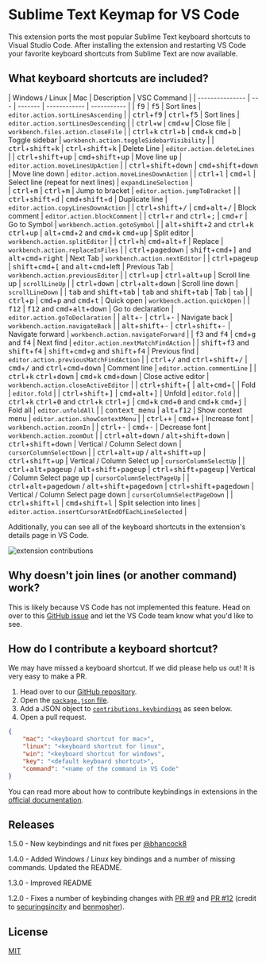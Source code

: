 # Sublime Text Keymap for VS Code

This extension ports the most popular Sublime Text keyboard shortcuts to Visual Studio Code. After installing the extension and restarting VS Code your favorite keyboard shortcuts from Sublime Text are now available. 

## What keyboard shortcuts are included?

| Windows / Linux | Mac | Description  | VSC Command |
| --------------- | --- | ------- | ------------ | ----------- |
| <kbd>f9</kbd> | <kbd>f5</kbd> | Sort lines | `editor.action.sortLinesAscending` | 
| <kbd>ctrl</kbd>+<kbd>f9</kbd> | <kbd>ctrl</kbd>+<kbd>f5</kbd> | Sort lines | `editor.action.sortLinesDescending` | 
| <kbd>ctrl</kbd>+<kbd>w</kbd> | <kbd>cmd</kbd>+<kbd>w</kbd> | Close file | `workbench.files.action.closeFile` | 
| <kbd>ctrl</kbd>+<kbd>k</kbd> <kbd>ctrl</kbd>+<kbd>b</kbd> | <kbd>cmd</kbd>+<kbd>k</kbd> <kbd>cmd</kbd>+<kbd>b</kbd> | Toggle sidebar | `workbench.action.toggleSidebarVisibility` | 
| <kbd>ctrl</kbd>+<kbd>shift</kbd>+<kbd>k</kbd> | <kbd>ctrl</kbd>+<kbd>shift</kbd>+<kbd>k</kbd> | Delete Line | `editor.action.deleteLines` | 
| <kbd>ctrl</kbd>+<kbd>shift</kbd>+<kbd>up</kbd> | <kbd>cmd</kbd>+<kbd>shift</kbd>+<kbd>up</kbd> | Move line <kbd>up</kbd> | `editor.action.moveLinesUpAction` | 
| <kbd>ctrl</kbd>+<kbd>shift</kbd>+<kbd>down</kbd> | <kbd>cmd</kbd>+<kbd>shift</kbd>+<kbd>down</kbd> | Move line down | `editor.action.moveLinesDownAction` | 
| <kbd>ctrl</kbd>+<kbd>l</kbd> | <kbd>cmd</kbd>+<kbd>l</kbd> | Select line (repeat for next lines) | `expandLineSelection` |  
| <kbd>ctrl</kbd>+<kbd>m</kbd> | <kbd>ctrl</kbd>+<kbd>m</kbd> | Jump to bracket | `editor.action.jumpToBracket` | 
| <kbd>ctrl</kbd>+<kbd>shift</kbd>+<kbd>d</kbd> | <kbd>cmd</kbd>+<kbd>shift</kbd>+<kbd>d</kbd> | Duplicate line | `editor.action.copyLinesDownAction` | 
| <kbd>ctrl</kbd>+<kbd>shift</kbd>+<kbd>/</kbd> | <kbd>cmd</kbd>+<kbd>alt</kbd>+<kbd>/</kbd> | Block comment | `editor.action.blockComment` | 
| <kbd>ctrl</kbd>+<kbd>r</kbd> and <kbd>ctrl</kbd>+<kbd>;</kbd> | <kbd>cmd</kbd>+<kbd>r</kbd> | Go to Symbol | `workbench.action.gotoSymbol` | 
| <kbd>alt</kbd>+<kbd>shift</kbd>+<kbd>2</kbd> and <kbd>ctrl</kbd>+<kbd>k</kbd> <kbd>ctrl</kbd>+<kbd>up</kbd> | <kbd>alt</kbd>+<kbd>cmd</kbd>+<kbd>2</kbd> and <kbd>cmd</kbd>+<kbd>k</kbd> <kbd>cmd</kbd>+<kbd>up</kbd> | Split editor | `workbench.action.splitEditor` | 
| <kbd>ctrl</kbd>+<kbd>h</kbd>| <kbd>cmd</kbd>+<kbd>alt</kbd>+<kbd>f</kbd> | Replace | `workbench.action.replaceInFiles` | 
| <kbd>ctrl</kbd>+<kbd>pagedown</kbd> | <kbd>shift</kbd>+<kbd>cmd</kbd>+<kbd>]</kbd> and <kbd>alt</kbd>+<kbd>cmd</kbd>+<kbd>right</kbd> | Next Tab | `workbench.action.nextEditor` | 
| <kbd>ctrl</kbd>+<kbd>pageup</kbd> | <kbd>shift</kbd>+<kbd>cmd</kbd>+<kbd>[</kbd> and <kbd>alt</kbd>+<kbd>cmd</kbd>+left | Previous Tab | `workbench.action.previousEditor` | 
| <kbd>ctrl</kbd>+<kbd>up</kbd> | <kbd>ctrl</kbd>+<kbd>alt</kbd>+<kbd>up</kbd> | Scroll line up | `scrollLineUp` | 
| <kbd>ctrl</kbd>+<kbd>down</kbd> | <kbd>ctrl</kbd>+<kbd>alt</kbd>+<kbd>down</kbd> | Scroll line down | `scrollLineDown` | 
| <kbd>tab</kbd> and <kbd>shift</kbd>+<kbd>tab</kbd> | <kbd>tab</kbd> and <kbd>shift</kbd>+<kbd>tab</kbd> | Tab | `tab` | 
| <kbd>ctrl</kbd>+<kbd>p</kbd> | <kbd>cmd</kbd>+<kbd>p</kbd> and <kbd>cmd</kbd>+<kbd>t</kbd> | Quick open | `workbench.action.quickOpen` |
| <kbd>f12</kbd> | <kbd>f12</kbd> and <kbd>cmd</kbd>+<kbd>alt</kbd>+<kbd>down</kbd> | Go to declaration | `editor.action.goToDeclaration` |
| <kbd>alt</kbd>+<kbd>-</kbd> | <kbd>ctrl</kbd>+<kbd>-</kbd> | Navigate back | `workbench.action.navigateBack` | 
| <kbd>alt</kbd>+<kbd>shift</kbd>+<kbd>-</kbd> | <kbd>ctrl</kbd>+<kbd>shift</kbd>+<kbd>-</kbd> | Navigate forward | `workbench.action.navigateForward` | 
| <kbd>f3</kbd> and <kbd>f4</kbd> | <kbd>cmd</kbd>+<kbd>g</kbd> and <kbd>f4</kbd> | Next find | `editor.action.nextMatchFindAction` | 
| <kbd>shift</kbd>+<kbd>f3</kbd> and <kbd>shift</kbd>+<kbd>f4</kbd> | <kbd>shift</kbd>+<kbd>cmd</kbd>+<kbd>g</kbd> and <kbd>shift</kbd>+<kbd>f4</kbd> | Previous find | `editor.action.previousMatchFindAction` | 
| <kbd>ctrl</kbd>+<kbd>/</kbd> and <kbd>ctrl</kbd>+<kbd>shift</kbd>+<kbd>/</kbd> | <kbd>cmd</kbd>+<kbd>/</kbd> and <kbd>ctrl</kbd>+<kbd>cmd</kbd>+<kbd>down</kbd> | Comment line | `editor.action.commentLine` | 
| <kbd>ctrl</kbd>+<kbd>k</kbd> <kbd>ctrl</kbd>+<kbd>down</kbd> | <kbd>cmd</kbd>+<kbd>k</kbd> <kbd>cmd</kbd>+<kbd>down</kbd> | Close active editor | `workbench.action.closeActiveEditor` | 
| <kbd>ctrl</kbd>+<kbd>shift</kbd>+<kbd>[</kbd> | <kbd>alt</kbd>+<kbd>cmd</kbd>+<kbd>[</kbd> | Fold | `editor.fold` | 
| <kbd>ctrl</kbd>+<kbd>shift</kbd>+<kbd>]</kbd> | <kbd>cmd</kbd>+<kbd>alt</kbd>+<kbd>]</kbd> | Unfold | `editor.fold` | 
| <kbd>ctrl</kbd>+<kbd>k</kbd> <kbd>ctrl</kbd>+<kbd>0</kbd> and <kbd>ctrl</kbd>+<kbd>k</kbd> <kbd>ctrl</kbd>+<kbd>j</kbd> | <kbd>cmd</kbd>+<kbd>k</kbd> <kbd>cmd</kbd>+<kbd>0</kbd> and <kbd>cmd</kbd>+<kbd>k</kbd> <kbd>cmd</kbd>+<kbd>j</kbd> | Fold all | `editor.unfoldAll` | 
| <kbd>context_menu</kbd> | <kbd>alt</kbd>+<kbd>f12</kbd> | Show context menu | `editor.action.showContextMenu` |
| <kbd>ctrl</kbd>+<kbd>+</kbd> | <kbd>cmd</kbd>+<kbd>+</kbd> | Increase font | `workbench.action.zoomIn` |
| <kbd>ctrl</kbd>+<kbd>-</kbd> | <kbd>cmd</kbd>+<kbd>-</kbd> | Decrease font | `workbench.action.zoomOut` |
| <kbd>ctrl</kbd>+<kbd>alt</kbd>+<kbd>down</kbd> / <kbd>alt</kbd>+<kbd>shift</kbd>+<kbd>down</kbd> | <kbd>ctrl</kbd>+<kbd>shift</kbd>+<kbd>down</kbd>  | Vertical / Column Select down | `cursorColumnSelectDown` |
| <kbd>ctrl</kbd>+<kbd>alt</kbd>+<kbd>up</kbd> / <kbd>alt</kbd>+<kbd>shift</kbd>+<kbd>up</kbd> | <kbd>ctrl</kbd>+<kbd>shift</kbd>+<kbd>up</kbd>  | Vertical / Column Select up | `cursorColumnSelectUp` |
| <kbd>ctrl</kbd>+<kbd>alt</kbd>+<kbd>pageup</kbd> / <kbd>alt</kbd>+<kbd>shift</kbd>+<kbd>pageup</kbd> | <kbd>ctrl</kbd>+<kbd>shift</kbd>+<kbd>pageup</kbd> | Vertical / Column Select page up | `cursorColumnSelectPageUp` |
| <kbd>ctrl</kbd>+<kbd>alt</kbd>+<kbd>pagedown</kbd> / <kbd>alt</kbd>+<kbd>shift</kbd>+<kbd>pagedown</kbd> | <kbd>ctrl</kbd>+<kbd>shift</kbd>+<kbd>pagedown</kbd> | Vertical / Column Select page down | `cursorColumnSelectPageDown` |
| <kbd>ctrl</kbd>+<kbd>shift</kbd>+<kbd>l</kbd> | <kbd>cmd</kbd>+<kbd>shift</kbd>+<kbd>l</kbd> | Split selection into lines | `editor.action.insertCursorAtEndOfEachLineSelected` |

Additionally, you can see all of the keyboard shortcuts in the extension's details page in VS Code. 

![extension contributions](https://github.com/Microsoft/vscode-sublime-keybindings/blob/master/contributions_list.png?raw=true)

## Why doesn't join lines (or another command) work? 

This is likely because VS Code has not implemented this feature. Head on over to this [GitHub issue](https://github.com/Microsoft/vscode/issues/3776) and let the VS Code team know what you'd like to see. 

## How do I contribute a keyboard shortcut?

We may have missed a keyboard shortcut. If we did please help us out! It is very easy to make a PR. 

1. Head over to our [GitHub repository](https://github.com/Microsoft/vscode-sublime-keybindings). 
2. Open the [`package.json` file](https://github.com/Microsoft/vscode-sublime-keybindings/blob/master/package.json). 
3. Add a JSON object to [`contributions.keybindings`](https://github.com/Microsoft/vscode-sublime-keybindings/blob/master/package.json#L25) as seen below. 
4. Open a pull request. 

```json
{
    "mac": "<keyboard shortcut for mac>",
    "linux": "<keyboard shortcut for linux",
    "win": "<keyboard shortcut for windows",
    "key": "<default keyboard shortcut>",
    "command": "<name of the command in VS Code"
}
```

You can read more about how to contribute keybindings in extensions in the [official documentation](http://code.visualstudio.com/docs/extensionAPI/extension-points#_contributeskeybindings). 

## Releases

1.5.0 - New keybindings and nit fixes per [@bhancock8](https://github.com/bhancock8)

1.4.0 - Added Windows / Linux key bindings and a number of missing commands. Updated the README. 

1.3.0 - Improved README

1.2.0 - Fixes a number of keybinding changes with [PR #9](https://github.com/Microsoft/vscode-sublime-keybindings/pull/9) and [PR #12](https://github.com/Microsoft/vscode-sublime-keybindings/pull/12) (credit to [securingsincity](https://github.com/Microsoft/vscode-sublime-keybindings/issues?q=is%3Apr+author%3Asecuringsincity) and [benmosher](https://github.com/Microsoft/vscode-sublime-keybindings/issues?q=is%3Apr+author%3Abenmosher)).

## License
[MIT](license.txt)
